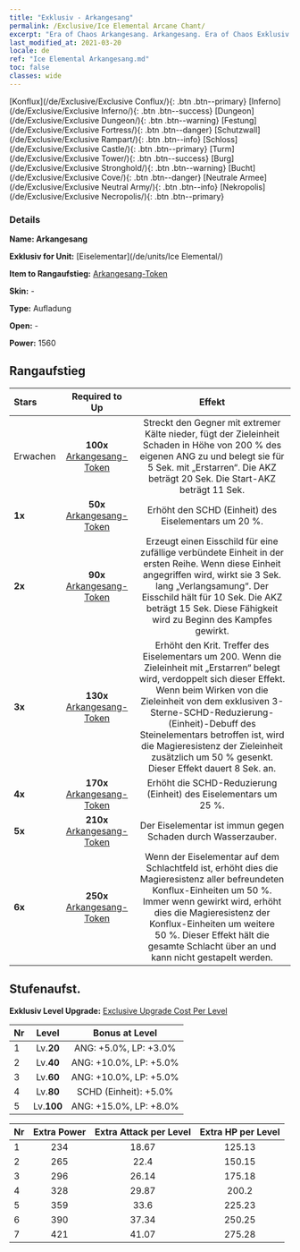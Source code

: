 ```yaml
---
title: "Exklusiv - Arkangesang"
permalink: /Exclusive/Ice Elemental Arcane Chant/
excerpt: "Era of Chaos Arkangesang. Arkangesang. Era of Chaos Exklusiv Arkangesang. Eiselementar Exklusiv."
last_modified_at: 2021-03-20
locale: de
ref: "Ice Elemental Arkangesang.md"
toc: false
classes: wide
---
```

 [Konflux](/de/Exclusive/Exclusive Conflux/){: .btn .btn--primary} [Inferno](/de/Exclusive/Exclusive Inferno/){: .btn .btn--success} [Dungeon](/de/Exclusive/Exclusive Dungeon/){: .btn .btn--warning} [Festung](/de/Exclusive/Exclusive Fortress/){: .btn .btn--danger} [Schutzwall](/de/Exclusive/Exclusive Rampart/){: .btn .btn--info} [Schloss](/de/Exclusive/Exclusive Castle/){: .btn .btn--primary} [Turm](/de/Exclusive/Exclusive Tower/){: .btn .btn--success} [Burg](/de/Exclusive/Exclusive Stronghold/){: .btn .btn--warning} [Bucht](/de/Exclusive/Exclusive Cove/){: .btn .btn--danger} [Neutrale Armee](/de/Exclusive/Exclusive Neutral Army/){: .btn .btn--info} [Nekropolis](/de/Exclusive/Exclusive Necropolis/){: .btn .btn--primary} 

### Details
 **Name: Arkangesang** 

 **Exklusiv for Unit:** [Eiselementar](/de/units/Ice Elemental/) 

 **Item to Rangaufstieg:** [Arkangesang-Token](/de/Items/con_915/)

 **Skin:** -

 **Type:** Aufladung

 **Open:** -

 **Power:** 1560

## Rangaufstieg

  |     Stars    |  Required to Up | Effekt |
  |:-------------|:---------------:|:---------------:|
  |  Erwachen  | **100x** [Arkangesang-Token](/de/Items/con_915/) | <Gefrorener Bruch> Streckt den Gegner mit extremer Kälte nieder, fügt der Zieleinheit Schaden in Höhe von 200 % des eigenen ANG zu und belegt sie für 5 Sek. mit „Erstarren“. Die AKZ beträgt 20 Sek. Die Start-AKZ beträgt 11 Sek. |
  | **1x** <i class="fas fa-star"/> | **50x** [Arkangesang-Token](/de/Items/con_915/) | Erhöht den SCHD (Einheit) des Eiselementars um 20 %. |
  | **2x** <i class="fas fa-star"/> | **90x** [Arkangesang-Token](/de/Items/con_915/) | <Eisschild> Erzeugt einen Eisschild für eine zufällige verbündete Einheit in der ersten Reihe. Wenn diese Einheit angegriffen wird, wirkt sie 3 Sek. lang „Verlangsamung“. Der Eisschild hält für 10 Sek. Die AKZ beträgt 15 Sek. Diese Fähigkeit wird zu Beginn des Kampfes gewirkt. |
  | **3x** <i class="fas fa-star"/> | **130x** [Arkangesang-Token](/de/Items/con_915/) | Erhöht den Krit. Treffer des Eiselementars um 200. Wenn die Zieleinheit mit „Erstarren“ belegt wird, verdoppelt sich dieser Effekt. Wenn beim Wirken von <Gefrorener Bruch> die Zieleinheit von dem exklusiven 3-Sterne-SCHD-Reduzierung-(Einheit)-Debuff des Steinelementars betroffen ist, wird die Magieresistenz der Zieleinheit zusätzlich um 50 % gesenkt. Dieser Effekt dauert 8 Sek. an. |
  | **4x** <i class="fas fa-star"/> | **170x** [Arkangesang-Token](/de/Items/con_915/) | Erhöht die SCHD-Reduzierung (Einheit) des Eiselementars um 25 %. |
  | **5x** <i class="fas fa-star"/> | **210x** [Arkangesang-Token](/de/Items/con_915/) | Der Eiselementar ist immun gegen Schaden durch Wasserzauber. |
  | **6x** <i class="fas fa-star"/> | **250x** [Arkangesang-Token](/de/Items/con_915/) | <Elementar-Resonanz> Wenn der Eiselementar auf dem Schlachtfeld ist, erhöht dies die Magieresistenz aller befreundeten Konflux-Einheiten um 50 %. Immer wenn <Gefrorener Bruch> gewirkt wird, erhöht dies die Magieresistenz der Konflux-Einheiten um weitere 50 %. Dieser Effekt hält die gesamte Schlacht über an und kann nicht gestapelt werden. |


## Stufenaufst.
 **Exklusiv Level Upgrade:** [Exclusive Upgrade Cost Per Level](/Exclusive/ExclusiveUpgradeCostPerLevel/)

  |  Nr  |   Level  | Bonus at Level |
  |:-----|:--------:|:--------------:|
  | 1 | Lv.**20** | ANG: +5.0%, LP: +3.0% |
  | 2 | Lv.**40** | ANG: +10.0%, LP: +5.0% |
  | 3 | Lv.**60** | ANG: +10.0%, LP: +5.0% |
  | 4 | Lv.**80** | SCHD (Einheit): +5.0% |
  | 5 | Lv.**100** | ANG: +15.0%, LP: +8.0% |


  |  Nr  |  Extra Power | Extra Attack per Level | Extra HP per Level |
  |:-----|:--------:|:--------:|:--------:|
  | 1 | 234 | 18.67 | 125.13 |
  | 2 | 265 | 22.4 | 150.15 |
  | 3 | 296 | 26.14 | 175.18 |
  | 4 | 328 | 29.87 | 200.2 |
  | 5 | 359 | 33.6 | 225.23 |
  | 6 | 390 | 37.34 | 250.25 |
  | 7 | 421 | 41.07 | 275.28 |


